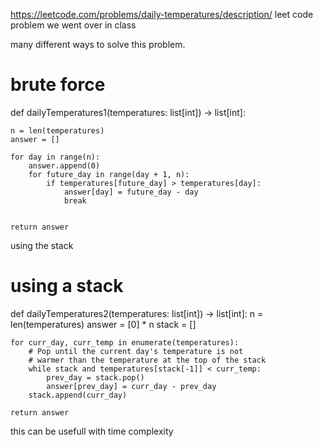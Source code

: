 https://leetcode.com/problems/daily-temperatures/description/
leet code problem we went over in class

many different ways to solve this problem.

# brute force
def dailyTemperatures1(temperatures: list[int]) -> list[int]:

    n = len(temperatures)
    answer = []

    for day in range(n):
        answer.append(0)
        for future_day in range(day + 1, n):
            if temperatures[future_day] > temperatures[day]:
                answer[day] = future_day - day
                break


    return answer

  using the stack
  
  # using a stack
def dailyTemperatures2(temperatures: list[int]) -> list[int]:
    n = len(temperatures)
    answer = [0] * n
    stack = []

    for curr_day, curr_temp in enumerate(temperatures):
        # Pop until the current day's temperature is not
        # warmer than the temperature at the top of the stack
        while stack and temperatures[stack[-1]] < curr_temp:
            prev_day = stack.pop()
            answer[prev_day] = curr_day - prev_day
        stack.append(curr_day)

    return answer

  this can be usefull with time complexity
